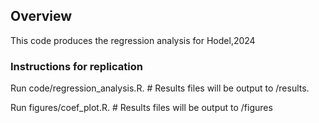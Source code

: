 ## Overview
This code produces the regression analysis for Hodel,2024 

### Instructions for replication

Run code/regression_analysis.R. # Results files will be output to /results.

Run figures/coef_plot.R. # Results files will be output to /figures


